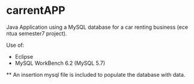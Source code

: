 # carrentAPP
Java Application using a MySQL database  for a car renting business (ece ntua semester7 project).

Use of:
 * Eclipse
 * MySQL WorkBench 6.2 (MySQL 5.7)

** An insertion mysql file is included to populate the database with data.

